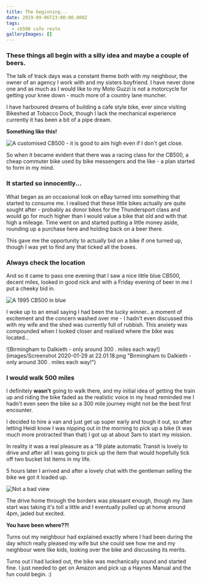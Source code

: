 ```yaml
---
title: The beginning...
date: 2019-09-06T23:00:00.000Z
tags:
  - cb500 cafe resto
galleryImages: []
---
```

### These things all begin with a silly idea and maybe a couple of beers.

The talk of track days was a constant theme both with my neighbour, the owner of an agency I work with and my sisters boyfriend. I have never done one and as much as I would like to my Moto Guzzi is not a motorcycle for getting your knee down - much more of a country lane muncher.

I have harboured dreams of building a cafe style bike, ever since visiting Bikeshed at Tobacco Dock, though I lack the mechanical experience currently it has been a bit of a pipe dream. 

**Something like this!**

![A customised CB500 - it is good to aim high even if I don't get close.](images/92C47D70-C6C8-4253-9853-61895C81D0A6-4994-000001657CBB3404.jpeg "A customised CB500 - it is good to aim high even if I don't get close.")

So when it became evident that there was a racing class for the CB500, a cheap commuter bike used by bike messengers and the like - a plan started to form in my mind.

### It started so innocently...

What began as an occasional look on eBay turned into something that started to consume me. I realised that these little bikes actually are quite sought after - probably as donor bikes for the Thundersport class  and would go for much higher than I would value a bike that old and with that high a mileage. Time went on and started putting a little money aside, rounding up a purchase here and holding back on a beer there. 

This gave me the opportunity to actually bid on a bike if one turned up, though I was yet to find any that ticked all the boxes.

### Always check the location

And so it came to pass one evening that I saw a nice little blue CB500, decent miles, looked in good nick and with a Friday evening of beer in me I put a cheeky bid in.

![A 1995 CB500 in blue](images/the-original-cb-500.jpg "A 1995 CB500 in blue")

I woke up to an email saying I had been the lucky winner.. a moment of excitement and the concern washed over me - I hadn't even discussed this with my wife and the shed was currently full of rubbish. This anxiety was compounded when I looked closer and realised where the bike was located...

![Birmingham to Dalkieth - only around 300 . miles each way!](images/Screenshot 2020-01-29 at 22.01.18.png "Birmingham to Dalkieth - only around 300 . miles each way!")

### I would walk 500 miles

I definitely **wasn't** going to walk there, and my initial idea of getting the train up and riding the bike faded as the realistic voice in my head reminded me I hadn't even seen the bike so a 300 mile journey might not be the best first encounter.

I decided to hire a van and just get up super early and tough it out, so after letting Heidi know I was nipping out in the morning to pick up a bike (it was much more protracted than that) I got up at about 3am to start my mission. 

In reality it was a real pleasure as a '19 plate automatic Transit is lovely to drive and after all I was going to pick up the item that would hopefully tick off two bucket list items in my life. 

5 hours later I arrived and after a lovely chat with the gentleman selling the bike we got it loaded up. 

![Not a bad view](images/not-a-bad-view.jpg "Not a bad view")

The drive home through the borders was pleasant enough, though my 3am start was taking it's toll a little and I eventually pulled up at home around 4pm, jaded but excited.

**You have been where??!**

Turns out my neighbour had explained exactly where I had been during the day which really pleased my wife but she could see how me and my neighbour were like kids, looking over the bike and discussing its merits.

Turns out I had lucked out, the bike was mechanically sound and started fine. I just needed to get on Amazon and pick up a Haynes Manual and the fun could begin. :)
